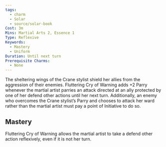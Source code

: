```yaml
---
tags:
  - charm
  - Solar
  - source/solar-book
Cost: 3m
Mins: Martial Arts 2, Essence 1
Type: Reflexive
Keywords:
  - Mastery
  - Uniform
Duration: Until next turn
Prerequisite Charms:
  - None
---
```

The sheltering wings of the Crane stylist shield her allies from the aggression of their enemies. Fluttering Cry of Warning adds +2 Parry whenever the martial artist parries an attack directed at an ally protected by one of her defend other actions until her next turn. Additionally, an enemy who overcomes the Crane stylist’s Parry and chooses to attack her ward rather than the martial artist must pay a point of Initiative to do so. 

## Mastery

Fluttering Cry of Warning allows the martial artist to take a defend other action reflexively, even if it is not her turn.